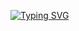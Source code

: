 <a href="https://git.io/typing-svg"><img src="https://readme-typing-svg.demolab.com?font=Libre+Baskerville&weight=300&pause=1000&color=3522F7&center=true&multiline=true&width=435&lines=Survive+The+Jungle+;A+I-graphics+Based+Game+" alt="Typing SVG" /></a>
